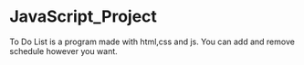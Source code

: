 # JavaScript_Project
To Do List is a program made with html,css and js. You can add and remove schedule however you want.
